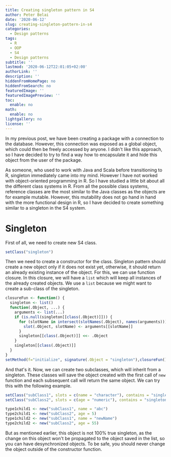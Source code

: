 ```yaml
---
title: Creating singleton pattern in S4
author: Peter Belai
date: '2020-06-12'
slug: creating-singleton-pattern-in-s4
categories:
  - Design patterns
tags:
  - R
  - OOP
  - S4
  - Design patterns
subtitle: ''
lastmod: '2020-06-12T22:01:05+02:00'
authorLink: ''
description: ''
hiddenFromHomePage: no
hiddenFromSearch: no
featuredImage: ''
featuredImagePreview: ''
toc:
  enable: no
math:
  enable: no
lightgallery: no
license: ''
---
```

In my previous post, we have been creating a package with a connection to the database. However, this connection was exposed as a global object, which could then be freely accessed by anyone. I didn't like this approach, so I have decided to try to find a way how to encapsulate it and hide this object from the user of the package.

As someone, who used to work with Java and Scala before transitioning to R, singleton immediately came into my mind. However I have not worked with object-oriented programming in R. So I have studied a little bit about all the different class systems in R. From all the possible class systems, reference classes are the most similar to the Java classes as the objects are for example mutable. However, this mutability does not go hand in hand with the more functional design in R, so I have decided to create something similar to a singleton in the S4 system.

# Singleton

First of all, we need to create new S4 class.

```r
setClass("singleton")
```

Then we need to create a constructor for the class. Singleton pattern should create a new object only if it does not exist yet, otherwise, it should return an already existing instance of the object. For this, we can use function closure. In this closure, we will have a `list` which will keep all instances of the already created objects. We use a `list` because we might want to create a sub-class of the singleton. 


```r
closureFun <- function() {
  singleton <- list()
  function(.Object, ...) {
    arguments <- list(...)
    if (is.null(singleton[[class(.Object)]])) {
      for (slotName in intersect(slotNames(.Object), names(arguments))) {
        slot(.Object, slotName) <- arguments[[slotName]]
      }
      singleton[[class(.Object)]] <<- .Object
    }
    singleton[[class(.Object)]]
  }
}
setMethod(f="initialize", signature(.Object = "singleton"),closureFun())
```

And that's it. Now, we can create two subclasses, which will inherit from a singleton. These classes will save the object created with the first call of `new` function and each subsequent call will return the same object. We can try this with the following example.


```r
setClass("subClass1", slots = c(name = "character"), contains = "singleton")
setClass("subClass2", slots = c(age = "numeric"), contains = "singleton")

type1child1 <- new("subClass1", name = "abc")
type2child1 <- new("subClass2", age = 5)
type1child2 <- new("subClass1", name = "newName")
type2child2 <- new("subClass2", age = 55)
```

But as mentioned earlier, this object is not 100% true singleton, as the change on this object won't be propagated to the object saved in the list, so you can have desynchronized objects. To be safe, you should never change the object outside of the constructor function.

